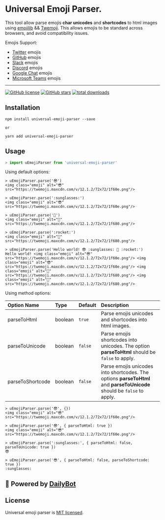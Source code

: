 # Universal Emoji Parser.

This tool allow parse emojis **char unicodes** and **shortcodes** to html images using [emojilib](https://github.com/muan/emojilib) && [Twemoji](https://github.com/twitter/twemoji).
This allows emojis to be standard across browsers, and avoid compatibility issues.

Emojis Support:
- [Twitter](https://twitter.com/) emojis
- [GitHub](https://github.com/) emojis
- [Slack](https://slack.com/) emojis
- [Discord](https://discord.com/) emojis
- [Google Chat](https://chat.google.com/) emojis
- [Microsoft Teams](https://www.microsoft.com/en-us/microsoft-teams/group-chat-software) emojis

---

[![GitHub license](https://img.shields.io/github/license/DailyBotHQ/universal-emoji-parser)](https://github.com/DailyBotHQ/universal-emoji-parser/blob/main/LICENSE)
[![GitHub stars](https://img.shields.io/github/stars/DailyBotHQ/universal-emoji-parser)](https://github.com/DailyBotHQ/universal-emoji-parser)
[![total downloads](https://img.shields.io/npm/dt/universal-emoji-parser.svg)](https://www.npmjs.com/package/universal-emoji-parser)



## Installation

```
npm install universal-emoji-parser --save

or

yarn add universal-emoji-parser
```

## Usage

```javascript
> import uEmojiParser from 'universal-emoji-parser'
```

Using default options:

```
> uEmojiParser.parse('😎')
<img class="emoji" alt="😎" src="https://twemoji.maxcdn.com/v/12.1.2/72x72/1f60e.png"/>
```

```
> uEmojiParser.parse(':sunglasses:')
<img class="emoji" alt="😎" src="https://twemoji.maxcdn.com/v/12.1.2/72x72/1f60e.png"/>
```

```
> uEmojiParser.parse('🚀')
<img class="emoji" alt="🚀" src="https://twemoji.maxcdn.com/v/12.1.2/72x72/1f680.png"/>
```

```
> uEmojiParser.parse(':rocket:')
<img class="emoji" alt="🚀" src="https://twemoji.maxcdn.com/v/12.1.2/72x72/1f680.png"/>
```

```
> uEmojiParser.parse('Hello world! 😎 :sunglasses: 🚀 :rocket:')
Hello world! <img class="emoji" alt="😎" src="https://twemoji.maxcdn.com/v/12.1.2/72x72/1f60e.png"/> <img class="emoji" alt="😎" src="https://twemoji.maxcdn.com/v/12.1.2/72x72/1f60e.png"/> <img class="emoji" alt="🚀" src="https://twemoji.maxcdn.com/v/12.1.2/72x72/1f680.png"/> <img class="emoji" alt="🚀" src="https://twemoji.maxcdn.com/v/12.1.2/72x72/1f680.png"/>
```


Using method options:

| Option Name      | Type    | Default | Description                                                                                                           |
| :--------------- | :------ | :------ | :-------------------------------------------------------------------------------------------------------------------- |
| parseToHtml      | boolean | `true`  | Parse emojis unicodes and shortcodes into html images.                                                                |
| parseToUnicode   | boolean | `false` | Parse emojis shortcodes into unicodes. The option **parseToHtml** should be `false` to apply.                         |
| parseToShortcode | boolean | `false` | Parse emojis unicodes into shortcodes. The options **parseToHtml** and **parseToUnicode** should be `false` to apply. |

```
> uEmojiParser.parse('😎', {})
<img class="emoji" alt="😎" src="https://twemoji.maxcdn.com/v/12.1.2/72x72/1f60e.png"/>
```

```
> uEmojiParser.parse('😎', { parseToHtml: true })
<img class="emoji" alt="😎" src="https://twemoji.maxcdn.com/v/12.1.2/72x72/1f60e.png"/>
```

```
> uEmojiParser.parse(':sunglasses:', { parseToHtml: false, parseToUnicode: true })
😎
```

```
> uEmojiParser.parse('😎', { parseToHtml: false, parseToShortcode: true })
:sunglasses:
```


## :electric_plug: Powered by [DailyBot](https://www.dailybot.com?utm_source=dailybotopensource&utm_medium=universal-emoji-parser)

## License

Universal emoji parser is [MIT licensed](./LICENSE).
